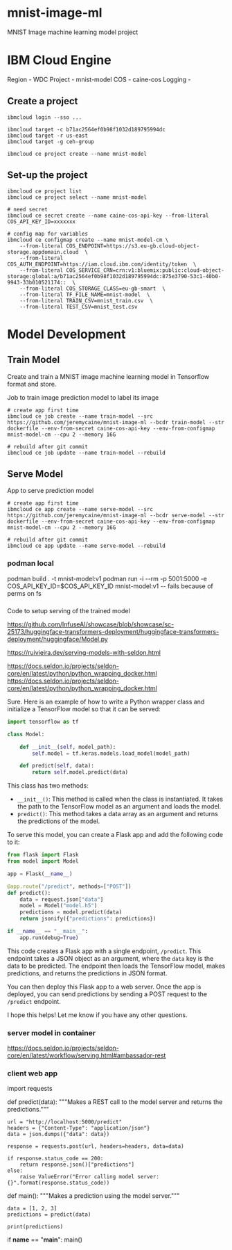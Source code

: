 # mnist-image-ml
MNIST Image machine learning model project


# IBM Cloud Engine
Region - WDC
Project - mnist-model
COS - caine-cos
Logging - 

## Create a project
```
ibmcloud login --sso ...

ibmcloud target -c b71ac2564ef0b98f1032d189795994dc
ibmcloud target -r us-east
ibmcloud target -g ceh-group

ibmcloud ce project create --name mnist-model
```

## Set-up the project
```
ibmcloud ce project list
ibmcloud ce project select --name mnist-model

# need secret
ibmcloud ce secret create --name caine-cos-api-key --from-literal COS_API_KEY_ID=xxxxxxx

# config map for variables
ibmcloud ce configmap create --name mnist-model-cm \
    --from-literal COS_ENDPOINT=https://s3.eu-gb.cloud-object-storage.appdomain.cloud  \
    --from-literal COS_AUTH_ENDPOINT=https://iam.cloud.ibm.com/identity/token  \
    --from-literal COS_SERVICE_CRN=crn:v1:bluemix:public:cloud-object-storage:global:a/b71ac2564ef0b98f1032d189795994dc:875e3790-53c1-40b0-9943-33b010521174::  \
    --from-literal COS_STORAGE_CLASS=eu-gb-smart  \
    --from-literal TF_FILE_NAME=mnist-model  \
    --from-literal TRAIN_CSV=mnist_train.csv  \
    --from-literal TEST_CSV=mnist_test.csv
```

# Model Development

## Train Model
Create and train a MNIST image machine learning model in Tensorflow format and store.

Job to train image prediction model to label its image
```
# create app first time
ibmcloud ce job create --name train-model --src https://github.com/jeremycaine/mnist-image-ml --bcdr train-model --str dockerfile --env-from-secret caine-cos-api-key --env-from-configmap mnist-model-cm --cpu 2 --memory 16G

# rebuild after git commit
ibmcloud ce job update --name train-model --rebuild
```

## Serve Model
App to serve prediction model 
```
# create app first time
ibmcloud ce app create --name serve-model --src https://github.com/jeremycaine/mnist-image-ml --bcdr serve-model --str dockerfile --env-from-secret caine-cos-api-key --env-from-configmap mnist-model-cm --cpu 2 --memory 16G

# rebuild after git commit
ibmcloud ce app update --name serve-model --rebuild
```

### podman local
podman build . -t mnist-model:v1
podman run -i --rm -p 5001:5000 -e COS_API_KEY_ID=$COS_API_KEY_ID mnist-model:v1
-- fails because of perms on fs

#####
Code to setup serving of the trained model

https://github.com/InfuseAI/showcase/blob/showcase/sc-25173/huggingface-transformers-deployment/huggingface-transformers-deployment/huggingface/Model.py

https://ruivieira.dev/serving-models-with-seldon.html

https://docs.seldon.io/projects/seldon-core/en/latest/python/python_wrapping_docker.html
https://docs.seldon.io/projects/seldon-core/en/latest/python/python_wrapping_docker.html 


Sure. Here is an example of how to write a Python wrapper class and initialize a TensorFlow model so that it can be served:

```python
import tensorflow as tf

class Model:

    def __init__(self, model_path):
        self.model = tf.keras.models.load_model(model_path)

    def predict(self, data):
        return self.model.predict(data)

```

This class has two methods:

* `__init__()`: This method is called when the class is instantiated. It takes the path to the TensorFlow model as an argument and loads the model.
* `predict()`: This method takes a data array as an argument and returns the predictions of the model.

To serve this model, you can create a Flask app and add the following code to it:

```python
from flask import Flask
from model import Model

app = Flask(__name__)

@app.route("/predict", methods=["POST"])
def predict():
    data = request.json["data"]
    model = Model("model.h5")
    predictions = model.predict(data)
    return jsonify({"predictions": predictions})

if __name__ == "__main__":
    app.run(debug=True)
```

This code creates a Flask app with a single endpoint, `/predict`. This endpoint takes a JSON object as an argument, where the `data` key is the data to be predicted. The endpoint then loads the TensorFlow model, makes predictions, and returns the predictions in JSON format.

You can then deploy this Flask app to a web server. Once the app is deployed, you can send predictions by sending a POST request to the `/predict` endpoint.

I hope this helps! Let me know if you have any other questions.

### server model in container
https://docs.seldon.io/projects/seldon-core/en/latest/workflow/serving.html#ambassador-rest 

### client web app
import requests

def predict(data):
    """Makes a REST call to the model server and returns the predictions."""

    url = "http://localhost:5000/predict"
    headers = {"Content-Type": "application/json"}
    data = json.dumps({"data": data})

    response = requests.post(url, headers=headers, data=data)

    if response.status_code == 200:
        return response.json()["predictions"]
    else:
        raise ValueError("Error calling model server: {}".format(response.status_code))

def main():
    """Makes a prediction using the model server."""

    data = [1, 2, 3]
    predictions = predict(data)

    print(predictions)

if __name__ == "__main__":
    main()




